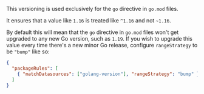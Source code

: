 This versioning is used exclusively for the `go` directive in `go.mod` files.

It ensures that a value like `1.16` is treated like `^1.16` and not `~1.16`.

By default this will mean that the `go` directive in `go.mod` files won't get upgraded to any new Go version, such as `1.19`.
If you wish to upgrade this value every time there's a new minor Go release, configure `rangeStrategy` to be `"bump"` like so:

```json
{
  "packageRules": [
    { "matchDatasources": ["golang-version"], "rangeStrategy": "bump" }
  ]
}
```
